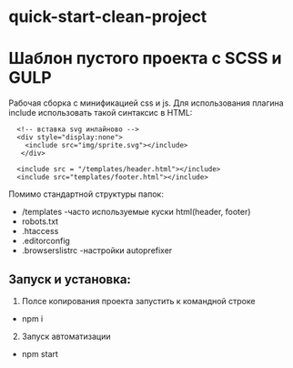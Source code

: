 # quick-start-clean-project

# Шаблон пустого проекта с SCSS и GULP

Рабочая сборка с минификацией css и js.
Для использования плагина include использовать такой синтаксис в HTML:

      <!-- вставка svg инлайново -->
      <div style="display:none">
        <include src="img/sprite.svg"></include>
       </div>

      <include src = "/templates/header.html"></include>
      <include src="templates/footer.html"></include>


  Помимо стандартной структуры папок:
  * /templates  -часто используемые куски html(header, footer)
  * robots.txt
  * .htaccess
  * .editorconfig
  * .browserslistrc -настройки autoprefixer



  ## Запуск и установка: 
1) Полсе копирования проекта запустить к командной строке
* npm i

2) Запуск автоматизации
* npm start
